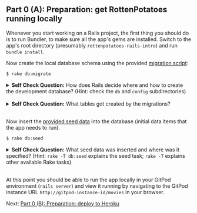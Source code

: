 ## Part 0 (A): Preparation: get RottenPotatoes running locally

Whenever you start working on a Rails project, the first thing you should do is to run Bundler, to make sure all the app's gems are installed.  Switch to the app's root directory (presumably `rottenpotatoes-rails-intro`) and run `bundle install`.

Now create the local database schema using the provided [migration script](../db/migrate/20150809022253_create_movies.rb):

```sh
$ rake db:migrate
```

<details>
  <summary><strong>Self Check Question:</strong> How does Rails decide where and how to create the development database?  (Hint: check the <code>db</code> and <code>config</code> subdirectories)</summary>
  <p><blockquote>The <code>rake db:migrate</code> command creates a local development database (following the specifications in <code>config/database.yml</code>) and runs the migrations in <code>db/migrate</code> to create the app's schema.  It also creates/updates the file <code>db/schema.rb</code> to reflect the latest database schema.  <strong>Note: it's important to keep this file under version control.</strong> </blockquote></p>
</details>
<br />

<details>
  <summary><strong>Self Check Question:</strong> What tables got created by the migrations?</summary>
  <p><blockquote>The <code>movies</code> table itself and the rails-internal <code>schema_migrations</code> table that records which migrations have been run.</blockquote></p>
</details>
<br />

Now insert the [provided seed data](../db/seeds.rb) into the database (initial data items that the app needs to run). 

```sh
$ rake db:seed
```

<details>
  <summary><strong>Self Check Question:</strong> What seed data was inserted and where was it specified? (Hint: <code>rake -T db:seed</code> explains the seed task; <code>rake -T</code> explains other available Rake tasks)</summary>
  <p><blockquote>A set of movie data which is specified in <code>db/seeds.rb</code></blockquote></p>
</details>
<br />

At this point you should be able to run the app locally in your GitPod environment (`rails server`) and view it running by navigating to the GitPod instance URL `http://gitpod-instance-id/movies` in your browser.  

Next: [Part 0 (B): Preparation: deploy to Heroku](part_0_B.md)

